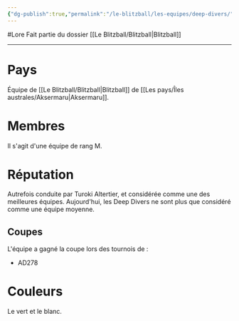 ```yaml
---
{"dg-publish":true,"permalink":"/le-blitzball/les-equipes/deep-divers/"}
---
```


#Lore 
Fait partie du dossier [[Le Blitzball/Blitzball\|Blitzball]]

-------

# Pays
Équipe de [[Le Blitzball/Blitzball\|Blitzball]] de [[Les pays/Îles australes/Aksermaru\|Aksermaru]].
# Membres
Il s'agit d'une équipe de rang M.
# Réputation
Autrefois conduite par Turoki Altertier, et considérée comme une des meilleures équipes. Aujourd'hui, les Deep Divers ne sont plus que considéré comme une équipe moyenne.
## Coupes
L'équipe a gagné la coupe lors des tournois de :
- AD278
# Couleurs
Le vert et le blanc.